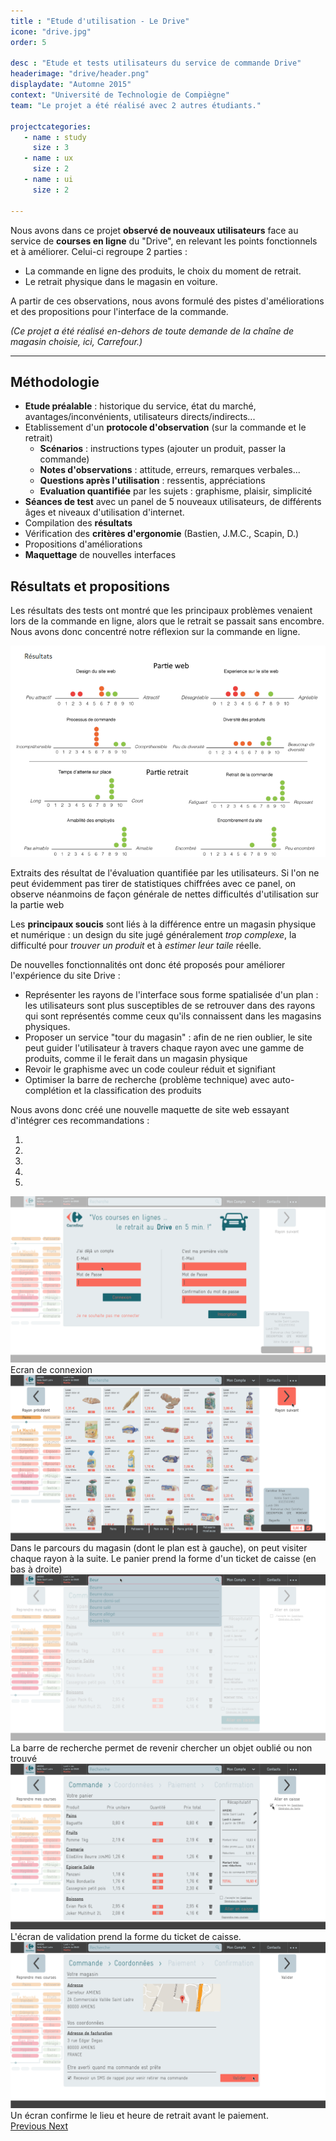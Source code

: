 ```yaml
---
title : "Etude d'utilisation - Le Drive"
icone: "drive.jpg"
order: 5

desc : "Etude et tests utilisateurs du service de commande Drive"
headerimage: "drive/header.png"
displaydate: "Automne 2015"
context: "Université de Technologie de Compiègne"
team: "Le projet a été réalisé avec 2 autres étudiants."

projectcategories:
   - name : study
     size : 3
   - name : ux
     size : 2
   - name : ui
     size : 2

---
```


Nous avons dans ce projet **observé de nouveaux utilisateurs** face au service de **courses en ligne**
du "Drive", en relevant les points fonctionnels et à améliorer.
Celui-ci regroupe 2 parties :
- La commande en ligne des produits, le choix du moment de retrait.
- Le retrait physique dans le magasin en voiture.

A partir de ces observations, nous avons formulé des pistes d'améliorations et des
propositions pour l'interface de la commande.

_(Ce projet a été réalisé en-dehors de toute demande de la chaîne de magasin choisie, ici, Carrefour.)_

---

## Méthodologie

* **Etude préalable** : historique du service, état du marché, avantages/inconvénients, utilisateurs directs/indirects...
* Etablissement d'un **protocole d'observation** (sur la commande et le retrait)
    * **Scénarios** : instructions types (ajouter un produit, passer la commande)
    * **Notes d'observations** : attitude, erreurs, remarques verbales...
    * **Questions après l'utilisation** : ressentis, appréciations
    * **Evaluation quantifiée** par les sujets : graphisme, plaisir, simplicité
* **Séances de test** avec un panel de 5 nouveaux utilisateurs, de différents âges et niveaux d'utilisation d'internet.
* Compilation des **résultats**
* Vérification des **critères d'ergonomie** (Bastien, J.M.C., Scapin, D.)
* Propositions d'améliorations
* **Maquettage** de nouvelles interfaces

## Résultats et propositions

Les résultats des tests ont montré que les principaux problèmes venaient lors de la
commande en ligne, alors que le retrait se passait sans encombre. Nous avons donc
concentré notre réflexion sur la commande en ligne.

<div class="thumbnail">
      <img src="drive/results.png" class="img-responsive" alt="Diagrammes de résultats de test">
      <div class="caption">
        <p>Extraits des résultat de l'évaluation quantifiée par les utilisateurs. Si l'on ne peut évidemment pas tirer de
        statistiques chiffrées avec ce panel, on observe néanmoins de façon générale de nettes difficultés
        d'utilisation sur la partie web</p>
      </div>
</div>

Les **principaux soucis** sont liés à la différence entre un magasin physique et numérique :
un design du site jugé généralement _trop complexe_, la difficulté pour _trouver un produit_
et à _estimer leur taile_ réelle.

De nouvelles fonctionnalités ont donc été proposés pour améliorer l'expérience du site Drive :


- Représenter les rayons de l'interface sous forme spatialisée d'un plan : les utilisateurs sont plus
susceptibles de se retrouver dans des rayons qui sont représentés comme ceux qu'ils connaissent
dans les magasins physiques.
- Proposer un service "tour du magasin" : afin de ne rien oublier, le site peut guider
l'utilisateur à travers chaque rayon avec une gamme de produits, comme il le ferait dans un magasin physique
- Revoir le graphisme avec un code couleur réduit et signifiant
- Optimiser la barre de recherche (problème technique) avec auto-complétion et la classification des produits


Nous avons donc créé une nouvelle maquette de site web essayant d'intégrer ces recommandations :

<div id="carousel-drive" class="carousel slide" data-ride="carousel">
  <!-- Indicators -->
  <ol class="carousel-indicators">
    <li data-target="#carousel-drive" data-slide-to="0" class="active"></li>
    <li data-target="#carousel-drive" data-slide-to="1"></li>
    <li data-target="#carousel-drive" data-slide-to="2"></li>
    <li data-target="#carousel-drive" data-slide-to="3"></li>
    <li data-target="#carousel-drive" data-slide-to="4"></li>
  </ol>

  <!-- Wrapper for slides -->
  <div class="carousel-inner" role="listbox">
    <div class="item active">
      <img src="drive/planche1.png" alt="Aperçus de la réalisation">
      <div class="carousel-caption">
        Ecran de connexion
      </div>
    </div>
    <div class="item">
      <img src="drive/planche2.png" alt="Aperçus de la réalisation">
      <div class="carousel-caption">
        Dans le parcours du magasin (dont le plan est à gauche), on peut
        visiter chaque rayon à la suite. Le panier prend la forme d'un ticket
        de caisse (en bas à droite)
      </div>
    </div>
    <div class="item">
      <img src="drive/planche3.png" alt="Aperçus de la réalisation">
      <div class="carousel-caption">
        La barre de recherche permet de revenir chercher un objet oublié ou non trouvé
      </div>
    </div>
    <div class="item">
      <img src="drive/planche4.png" alt="Aperçus de la réalisation">
      <div class="carousel-caption">
        L'écran de validation prend la forme du ticket de caisse.
      </div>
    </div>
    <div class="item">
      <img src="drive/planche5.png" alt="Aperçus de la réalisation">
      <div class="carousel-caption">
        Un écran confirme le lieu et heure de retrait avant le paiement.
      </div>
    </div>

  </div>

  <!-- Controls -->
  <a class="left carousel-control" href="#carousel-drive" role="button" data-slide="prev">
    <span class="glyphicon glyphicon-chevron-left" aria-hidden="true"></span>
    <span class="sr-only">Previous</span>
  </a>
  <a class="right carousel-control" href="#carousel-drive" role="button" data-slide="next">
    <span class="glyphicon glyphicon-chevron-right" aria-hidden="true"></span>
    <span class="sr-only">Next</span>
  </a>
</div>
